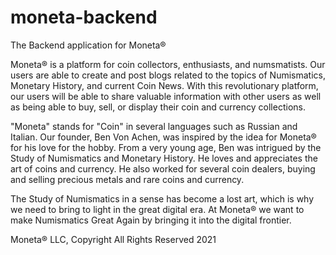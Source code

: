 # moneta-backend
The Backend application for Moneta®

Moneta® is a platform for coin collectors, enthusiasts, and numsmatists. 
Our users are able to create and post blogs related to the topics of Numismatics, Monetary History, and current Coin News.
With this revolutionary platform, our users will be able to share valuable information with other users
as well as being able to buy, sell, or display their coin and currency collections.

"Moneta" stands for "Coin" in several languages such as Russian and Italian. Our founder, Ben Von Achen, was inspired by the idea for Moneta® for his love
for the hobby. From a very young age, Ben was intrigued by the Study of Numismatics and Monetary History. 
He loves and appreciates the art of coins and currency. He also worked for several coin dealers, buying and selling 
precious metals and rare coins and currency.

The Study of Numismatics in a sense has become a lost art, which is why we need to bring to light in the great digital era.
At Moneta® we want to make Numismatics Great Again by bringing it into the digital frontier.

Moneta® LLC, Copyright All Rights Reserved 2021
